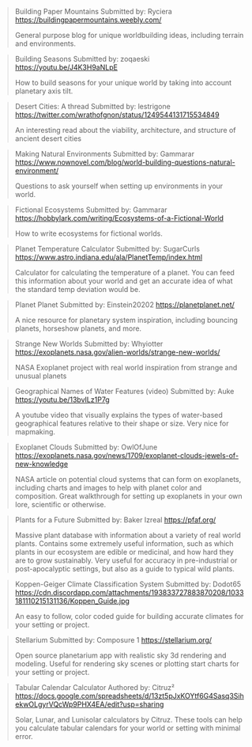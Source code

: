 >  Building Paper Mountains 
> Submitted by: Ryciera 
> <https://buildingpapermountains.weebly.com/>
> 
> General purpose blog for unique worldbuilding ideas, including terrain and environments.

> Building Seasons 
> Submitted by: zoqaeski
> <https://youtu.be/J4K3H9aNLpE>
> 
> How to build seasons for your unique world by taking into account planetary axis tilt. 

> Desert Cities: A thread
> Submitted by: lestrigone
> <https://twitter.com/wrathofgnon/status/1249544131715534849>
> 
> An interesting read about the viability, architecture, and structure of ancient desert cities

> Making Natural Environments
> Submitted by: Gammarar
> <https://www.nownovel.com/blog/world-building-questions-natural-environment/>
> 
> Questions to ask yourself when setting up environments in your world.

> Fictional Ecosystems
> Submitted by: Gammarar
> <https://hobbylark.com/writing/Ecosystems-of-a-Fictional-World>
> 
> How to write ecosystems for fictional worlds. 

> Planet Temperature Calculator
> Submitted by: SugarCurls
> <https://www.astro.indiana.edu/ala/PlanetTemp/index.html>
> 
> Calculator for calculating the temperature of a planet. You can feed this information about your world and get an accurate idea of what the standard temp deviation would be.

> Planet Planet
> Submitted by: Einstein20202
> <https://planetplanet.net/>
> 
> A nice resource for planetary system inspiration, including bouncing planets, horseshow planets, and more. 

> Strange New Worlds
> Submitted by: Whyiotter
> <https://exoplanets.nasa.gov/alien-worlds/strange-new-worlds/>
> 
> NASA Exoplanet project with real world inspiration from strange and unusual planets

> Geographical Names of Water Features (video)
> Submitted by: Auke
> <https://youtu.be/13bvILz1P7g>
> 
> A youtube video that visually explains the types of water-based geographical features relative to their shape or size. Very nice for mapmaking. 

> Exoplanet Clouds
> Submitted by: OwlOfJune
> <https://exoplanets.nasa.gov/news/1709/exoplanet-clouds-jewels-of-new-knowledge>
> 
> NASA article on potential cloud systems that can form on exoplanets, including charts and images to help with planet color and composition. Great walkthrough for setting up exoplanets in your own lore, scientific or otherwise.

> Plants for a Future
> Submitted by: Baker Izreal
> <https://pfaf.org/>
> 
> Massive plant database with information about a variety of real world plants. Contains some extremely useful information, such as which plants in our ecosystem are edible or medicinal, and how hard they are to grow sustainably. Very useful for accuracy in pre-industrial or post-apocalyptic settings, but also as a guide to typical wild plants.

> Koppen-Geiger Climate Classification System
> Submitted by: Dodot65
> <https://cdn.discordapp.com/attachments/193833727883870208/1033181110215131136/Koppen_Guide.jpg>
> 
> An easy to follow, color coded guide for building accurate climates for your setting or project. 

> Stellarium
> Submitted by: Composure 1
> <https://stellarium.org/>
> 
> Open source planetarium app with realistic sky 3d rendering and modeling. Useful for rendering sky scenes or plotting start charts for your setting or project.

> Tabular Calendar Calculator
> Authored by: Citruz²
> <https://docs.google.com/spreadsheets/d/13zt5pJxKOYtf6G4Sasq3SihekwOLgyrVQcWp9PHX4EA/edit?usp=sharing>
> 
> Solar, Lunar, and Lunisolar calculators by Citruz. These tools can help you calculate tabular calendars for your world or setting with minimal error.
